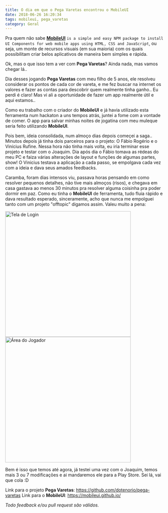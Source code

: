 ```yaml
---
title: O dia em que o Pega Varetas encontrou o MobileUI
date: 2018-06-26 16:20:34
tags: mobileui, pega_varetas
category: Geral
---
```


Pra quem não sabe [**MobileUI**](https://mobileui.github.io/) `is a simple and easy NPM package to install UI Components for web mobile apps using HTML, CSS and JavaScript`, ou seja, um monte de recursos visuais (em sua maioria) com os quais possibilitam criar belos aplicativos de maneira bem simples e rápida.

Ok, mas o que isso tem a ver com **Pega Varetas**? Ainda nada, mas vamos chegar lá..

Dia desses jogando **Pega Varetas** com meu filho de 5 anos, ele resolveu considerar os pontos de cada cor de vareta, e me fez buscar na internet os valores e fazer as contas para descobrir quem realmente tinha ganho.. Eu perdi é claro! Mas vi ali a oportunidade de fazer um app realmente útil e aqui estamos..

Como eu trabalho com o criador do **MobileUI** e já havia utilizado esta ferramenta num hackaton a uns tempos atrás, juntei a fome com a vontade de comer. O app para salvar minhas noites de jogatina com meu muleque seria feito utilizando **MobileUI**.

Pois bem, ideia consolidada, num almoço dias depois começei a saga.. Minutos depois já tinha dois parceiros para o projeto: O Fábio Rogério e o Vinícius Rufine. Nessa hora não tinha mais volta, eu iria terminar esse projeto e testar com o Joaquim. Dia após dia o Fábio tomava as rédeas do meu PC e faiza várias alterações de layout e funções de algumas partes, show! O Vinicius testava a aplicação a cada passo, se empolgava cada vez com a ideia e dava seus amados feedbacks.

Caramba, foram dias intensos viu, passava horas pensando em como resolver pequenos detalhes, não tive mais almoços (risos), e chegava em casa gastava ao menos 30 minutos pra resolver alguma coisinha pra poder dormir em paz. Como eu tinha o **MobileUI** de ferramenta, tudo fluia rápido e dava resultado esperado, sinceramente, acho que nunca me empolguei tanto com um projeto "offtopic" digamos assim. Valeu muito a pena:

<img src="https://github.com/dotenorio/pega-varetas/blob/master/res/screenshots/1-login.png?raw=true" alt="Tela de Login" width="400px">
<img src="https://github.com/dotenorio/pega-varetas/blob/master/res/screenshots/2-player-area.png?raw=true" alt="Área do Jogador" width="400px">

Bem é isso que temos até agora, já testei uma vez com o Joaquim, temos mais 3 ou 7 modificações e ai mandaremos ele para a Play Store. Sei lá, vai que cola :D

Link para o projeto **Pega Varetas**: https://github.com/dotenorio/pega-varetas
Link para o **MobileUI**: https://mobileui.github.io/

_Todo feedback e/ou pull request são válidos._

